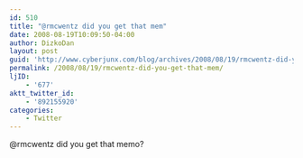 ```yaml
---
id: 510
title: "@rmcwentz did you get that mem"
date: 2008-08-19T10:09:50-04:00
author: DizkoDan
layout: post
guid: 'http://www.cyberjunx.com/blog/archives/2008/08/19/rmcwentz-did-you-get-that-mem/'
permalink: /2008/08/19/rmcwentz-did-you-get-that-mem/
ljID:
    - '677'
aktt_twitter_id:
    - '892155920'
categories:
    - Twitter
---
```


@rmcwentz did you get that memo?